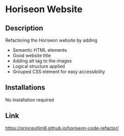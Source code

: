 # Horiseon Website

## Description
Refactoring the Horiseon website by adding
- Semantic HTML elements
- Good website title
- Adding alt tag to the images
- Logical structure applied
- Grouped CSS element for easy accessibility

## Installations
No installation required

## Link
https://princeultim8.github.io/horiseon-code-refactor/
